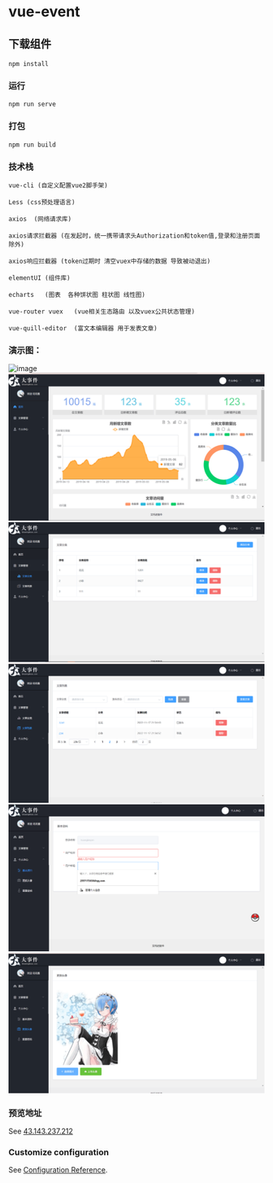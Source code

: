 # vue-event

## 下载组件
```
npm install
```

### 运行
```
npm run serve
```

### 打包
```
npm run build
```

###  技术栈
```
vue-cli (自定义配置vue2脚手架)

Less (css预处理语言)

axios  (网络请求库)

axios请求拦截器 (在发起时，统一携带请求头Authorization和token值,登录和注册页面除外)

axios响应拦截器 (token过期时 清空vuex中存储的数据 导致被动退出)

elementUI (组件库)
 
echarts   (图表  各种饼状图 柱状图 线性图)

vue-router vuex   (vue相关生态路由 以及vuex公共状态管理)

vue-quill-editor  (富文本编辑器 用于发表文章)    

```
###  演示图：

![image](https://ts1.cn.mm.bing.net/th?id=OIP-C.n0_p3rYRuofABd3XudbZnAHaEo&w=316&h=197&c=8&rs=1&qlt=90&o=6&dpr=2&pid=3.1&rm=2)
![image](image/2.png)
![image](image/3.png)
![image](image/4.png)
![image](image/5.png)
![image](image/6.png)

###  预览地址
See [43.143.237.212](http://43.143.237.212:81)
### Customize configuration
See [Configuration Reference](https://cli.vuejs.org/config/).
